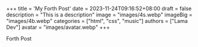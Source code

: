 +++
title = 'My Forth Post'
date = 2023-11-24T09:16:52+08:00
draft = false
description = "This is a description"
image = "images/4s.webp"
imageBig = "images/4b.webp"
categories = ["html", "css", "music"]
authors = ["Lama Dev"]
avatar = "images/avatar.webp"
+++

Forth Post